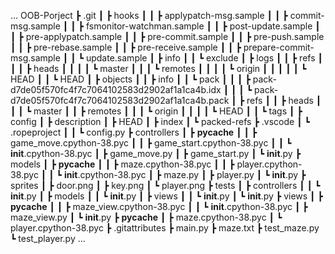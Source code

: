 ...
OOB-Porject
 ┣ .git
 ┃ ┣ hooks
 ┃ ┃ ┣ applypatch-msg.sample
 ┃ ┃ ┣ commit-msg.sample
 ┃ ┃ ┣ fsmonitor-watchman.sample
 ┃ ┃ ┣ post-update.sample
 ┃ ┃ ┣ pre-applypatch.sample
 ┃ ┃ ┣ pre-commit.sample
 ┃ ┃ ┣ pre-push.sample
 ┃ ┃ ┣ pre-rebase.sample
 ┃ ┃ ┣ pre-receive.sample
 ┃ ┃ ┣ prepare-commit-msg.sample
 ┃ ┃ ┗ update.sample
 ┃ ┣ info
 ┃ ┃ ┗ exclude
 ┃ ┣ logs
 ┃ ┃ ┣ refs
 ┃ ┃ ┃ ┣ heads
 ┃ ┃ ┃ ┃ ┗ master
 ┃ ┃ ┃ ┗ remotes
 ┃ ┃ ┃ ┃ ┗ origin
 ┃ ┃ ┃ ┃ ┃ ┗ HEAD
 ┃ ┃ ┗ HEAD
 ┃ ┣ objects
 ┃ ┃ ┣ info
 ┃ ┃ ┗ pack
 ┃ ┃ ┃ ┣ pack-d7de05f570fc4f7c7064102583d2902af1a1ca4b.idx
 ┃ ┃ ┃ ┗ pack-d7de05f570fc4f7c7064102583d2902af1a1ca4b.pack
 ┃ ┣ refs
 ┃ ┃ ┣ heads
 ┃ ┃ ┃ ┗ master
 ┃ ┃ ┣ remotes
 ┃ ┃ ┃ ┗ origin
 ┃ ┃ ┃ ┃ ┗ HEAD
 ┃ ┃ ┗ tags
 ┃ ┣ config
 ┃ ┣ description
 ┃ ┣ HEAD
 ┃ ┣ index
 ┃ ┗ packed-refs
 ┣ .vscode
 ┃ ┗ .ropeproject
 ┃ ┃ ┗ config.py
 ┣ controllers
 ┃ ┣ __pycache__
 ┃ ┃ ┣ game_move.cpython-38.pyc
 ┃ ┃ ┣ game_start.cpython-38.pyc
 ┃ ┃ ┗ __init__.cpython-38.pyc
 ┃ ┣ game_move.py
 ┃ ┣ game_start.py
 ┃ ┗ __init__.py
 ┣ models
 ┃ ┣ __pycache__
 ┃ ┃ ┣ maze.cpython-38.pyc
 ┃ ┃ ┣ player.cpython-38.pyc
 ┃ ┃ ┗ __init__.cpython-38.pyc
 ┃ ┣ maze.py
 ┃ ┣ player.py
 ┃ ┗ __init__.py
 ┣ sprites
 ┃ ┣ door.png
 ┃ ┣ key.png
 ┃ ┗ player.png
 ┣ tests
 ┃ ┣ controllers
 ┃ ┃ ┗ __init__.py
 ┃ ┣ models
 ┃ ┃ ┗ __init__.py
 ┃ ┣ views
 ┃ ┃ ┗ __init__.py
 ┃ ┗ __init__.py
 ┣ views
 ┃ ┣ __pycache__
 ┃ ┃ ┣ maze_view.cpython-38.pyc
 ┃ ┃ ┗ __init__.cpython-38.pyc
 ┃ ┣ maze_view.py
 ┃ ┗ __init__.py
 ┣ __pycache__
 ┃ ┣ maze.cpython-38.pyc
 ┃ ┗ player.cpython-38.pyc
 ┣ .gitattributes
 ┣ main.py
 ┣ maze.txt
 ┣ test_maze.py
 ┗ test_player.py
 ...
